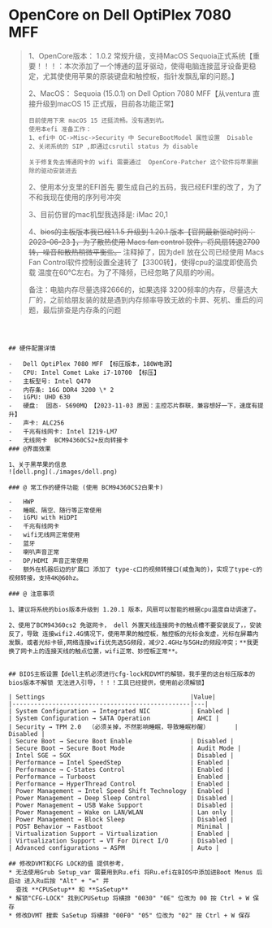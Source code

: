 # OpenCore on Dell OptiPlex 7080 MFF

> 1、OpenCore版本： 1.0.2 常规升级，支持MacOS Sequoia正式系统【重要！！！：本次添加了一个博通的蓝牙驱动，使得电脑连接蓝牙设备更稳定，尤其使使用苹果的原装键盘和触控板，指针发飘乱窜的问题。】
>
> 2、MacOS： Sequoia (15.0.1) on Dell Option 7080 MFF【从ventura 直接升级到macOS 15 正式版，目前各功能正常】
>
> ```
> 目前使用下来 macOS 15 还挺流畅。没有遇到坑。
> 使用本efi 准备工作：
> 1、efi中 OC->Misc->Security 中 SecureBootModel 属性设置  Disable
> 2、关闭系统的 SIP ,即通过csrutil status 为 disable
> 
> 关于修复免去博通网卡的 wifi 需要通过  OpenCore-Patcher 这个软件将苹果删除的驱动安装进去
> ```
>
> 2、使用本分支里的EFI首先 要生成自己的五码，我已经EFI里的改了，为了不和我现在使用的序列号冲突
>
> 3、目前仿冒的mac机型我选择是: iMac 20,1
>
> 4、~~bios的主板版本我已经1.1.5 升级到 1.20.1 版本【官网最新驱动时间：2023-06-23 】，为了散热使用 Macs fan control 软件，将风扇转速2700转，噪音和散热稍微平衡些。~~  注释掉了，因为dell 放在公司已经使用 Macs Fan Control软件控制设置全速转了【3300转】，使得cpu的温度即使高负载 温度在60℃左右。为了不降频，已经忽略了风扇的吵闹。
>
> 备注：电脑内存尽量选择2666的，如果选择 3200频率的内存，尽量选大厂的，之前给朋友装的就是遇到内存频率导致无故的卡屏、死机、重启的问题，最后排查是内存条的问题
```



## 硬件配置详情

-   Dell OptiPlex 7080 MFF 【标压版本，180W电源】
-   CPU: Intel Comet Lake i7-10700 【标压】
-   主板型号: Intel Q470
-   内存条: 16G DDR4 3200 \* 2
-   iGPU: UHD 630
-   硬盘:  固态- S690MQ 【2023-11-03 原因：主控芯片群联，兼容想好一下，速度有提升】
-   声卡: ALC256
-   千兆有线网卡: Intel I219-LM7
-   无线网卡  BCM94360CS2+反向转接卡
### @界面效果

1、关于黑苹果的信息
![dell.png](./images/dell.png)

### @ 常工作的硬件功能 (使用 BCM94360CS2白果卡)

-   HWP
-   睡眠、隔空、随行等正常使用
-   iGPU with HiDPI
-   千兆有线网卡
-   wifi无线网正常使用
-   蓝牙
-   喇叭声音正常
-   DP/HDMI 声音正常使用
-   额外在机器后边的扩展口 添加了 type-c口的视频转接口(咸鱼淘的)，实现了type-c的视频转接，支持4K@60hz。

### @ 注意事项

1、建议将系统的bios版本升级到 1.20.1 版本，风扇可以智能的根据cpu温度自动调速了。

2、使用了BCM94360cs2 免驱网卡， dell 外置天线连接网卡的触点槽不要安装反了，，安装反了，导致 连接wifi2.4G情况下，使用苹果的触控板，触控板的光标会发虚，光标在屏幕内发飘，或者光标卡顿,网络连接wifi优先选5G频段，减少2.4GHz与5GHz的频段冲突；**我更换了网卡上的连接天线的触点位置，wifi正常、妙控板正常**。


## BIOS主板设置【dell主机必须进行cfg-lock和DVMT的解锁，我手里的这台标压版本的bios版本不解锁 无法进入引导，！！！工具已经提供，使用前必须解锁】

| Settings                                        |Value|
|-------------------------------------------------|---|
| System Configuration → Integrated NIC           | Enabled |
| System Configuration → SATA Operation           | AHCI |
| Security → TPM 2.0  （必须关掉，不然影响睡眠，导致睡眠秒醒）       | Disabled |
| Secure Boot → Secure Boot Enable                | Disabled |
| Secure Boot → Secure Boot Mode                  | Audit Mode |
| Intel SGE → SGX                                 | Disabled |
| Performance → Intel SpeedStep                   | Enabled |
| Performance → C-States Control                  | Enabled |
| Performance → Turboost                          | Enabled |
| Performance → HyperThread Control               | Enabled |
| Power Management → Intel Speed Shift Technology | Enabled |
| Power Management → Deep Sleep Control           | Disabled |
| Power Management → USB Wake Support             | Disabled |
| Power Management → Wake on LAN/WLAN             | Lan only |
| Power Management → Block Sleep                  | Disabled |
| POST Behavior → Fastboot                        | Minimal |
| Virtualization Support → Virtualization         | Enabled |
| Virtualization Support → VT For Direct I/O      | Disabled |
| Advanced configurations → ASPM                  | Auto |

## 修改DVMT和CFG LOCK的值 提供参考，
* 无法使用Grub Setup_var 需要用到Ru.efi 将Ru.efi在BIOS中添加进Boot Menus 后启动 进入Ru后按 "Alt" + "=" 并
  查找 **CPUSetup** 和 **SaSetup**
* 解锁"CFG-LOCK" 找到CPUSetup 将横排 "0030" "0E" 位改为 00 按 Ctrl + W 保存
* 修改DVMT 搜索 SaSetup 将横排 "00F0" "05" 位改为 "02" 按 Ctrl + W 保存
